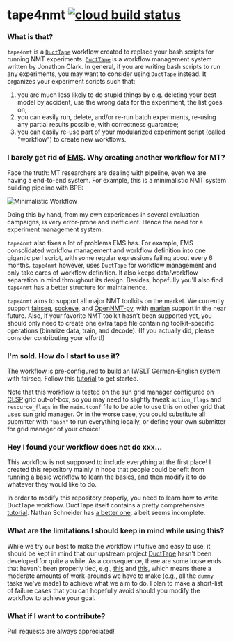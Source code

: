 # tape4nmt [![cloud build status](https://storage.googleapis.com/tape4nmt-builds-badge/build/myRepo-master.svg)](https://github.com/shuoyangd/tape4nmt)

### What is that?

`tape4nmt` is a [`DuctTape`](https://github.com/jhclark/ducttape) workflow created to replace your bash scripts for running NMT experiments. [`DuctTape`](https://github.com/jhclark/ducttape) is a workflow management system written by Jonathon Clark. In general, if you are writing bash scripts to run any experiments, you may want to consider using `DuctTape` instead. It organizes your experiment scripts such that:

1.  you are much less likely to do stupid things by e.g. deleting your best model by accident, use the wrong data for the experiment, the list goes on;
2.  you can easily run, delete, and/or re-run batch experiments, re-using any partial results possible, with correctness guarantee;
3.  you can easily re-use part of your modularized experiment script (called "workflow") to create new workflows.

### I barely get rid of [EMS](http://www.statmt.org/moses/?n=FactoredTraining.EMS). Why creating another workflow for MT?

Face the truth: MT researchers are dealing with pipeline, even we are having a end-to-end system. For example, this is a minimalistic NMT system building pipeline with BPE:

![Minimalistic Workflow](https://raw.githubusercontent.com/shuoyangd/tape4nmt/master/workflow.png)

Doing this by hand, from my own experiences in several evaluation campaigns, is very error-prone and inefficient. Hence the need for a experiment management system.

`tape4nmt` also fixes a lot of problems EMS has. For example, EMS consolidated workflow management and workflow definition into one gigantic perl script, with some regular expressions failing about every 6 months. `tape4nmt` however, uses `DuctTape` for workflow management and only take cares of workflow definition. It also keeps data/workflow separation in mind throughout its design. Besides, hopefully you'll also find `tape4nmt` has a better structure for maintainence.

`tape4nmt` aims to support all major NMT toolkits on the market. We currently support [fairseq](https://github.com/pytorch/fairseq), [sockeye](https://github.com/awslabs/sockeye), and [OpenNMT-py](https://github.com/OpenNMT/OpenNMT-py), with [marian](https://github.com/marian-nmt/marian) support in the near future. Also, if your favorite NMT toolkit hasn't been supported yet, you should only need to create one extra tape file containing toolkit-specific operations (binarize data, train, and decode). (If you actually did, please consider contributing your effort!)

### I'm sold. How do I start to use it?

The workflow is pre-configured to build an IWSLT German-English system with fairseq. Follow this [tutorial](https://github.com/shuoyangd/tape4nmt/blob/master/TUTORIAL.md) to get started.

Note that this workflow is tested on the sun grid manager configured on [CLSP](https://www.clsp.jhu.edu) grid out-of-box, so you may need to slightly tweak `action_flags` and `resource_flags` in the `main.tconf` file to be able to use this on other grid that uses sun grid manager. Or in the worse case, you could substitute all submitter with `"bash"` to run everything locally, or define your own submitter for grid manager of your choice!

### Hey I found your workflow does not do xxx...

This workflow is not supposed to include everything at the first place! I created this repository mainly in hope that people could benefit from running a basic workflow to learn the basics, and then modify it to do whatever they would like to do.

In order to modify this repository properly, you need to learn how to write DuctTape workflow. DuctTape itself contains a pretty comprehensive [tutorial](https://github.com/jhclark/ducttape/tree/master/tutorial). Nathan Schneider has [a better one](https://github.com/nschneid/ducttape-crash-course/blob/master/tutorial.md), albeit seems incomplete.

### What are the limitations I should keep in mind while using this?

While we try our best to make the workflow intuitive and easy to use, it should be kept in mind that our upstream project [DuctTape](https://github.com/jhclark/ducttape) hasn't been developed for quite a while. As a consequence, there are some loose ends that haven't been properly tied, e.g., [this](https://github.com/jhclark/ducttape/issues/159) and [this](https://github.com/ctongfei/ducttape/issues/2), which means there a moderate amounts of work-arounds we have to make (e.g., all the `dummy` tasks we've made) to achieve what we aim to do. I plan to make a short-list of failure cases that you can hopefully avoid should you modify the workflow to achieve your goal.

### What if I want to contribute?

Pull requests are always appreciated!
